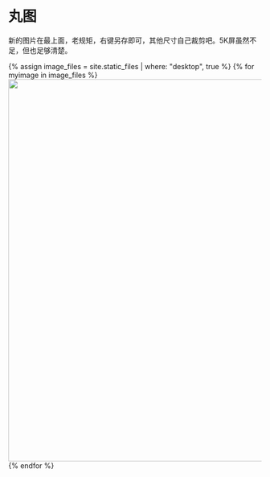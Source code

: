 # 丸图


新的图片在最上面，老规矩，右键另存即可，其他尺寸自己裁剪吧。5K屏虽然不足，但也足够清楚。

{% assign image_files = site.static_files | where: "desktop", true %}
{% for myimage in image_files %}
<a href="{{ myimage.path }}" target="_blank"></a><img src="{{ myimage.path }}" width="760">
{% endfor %}


